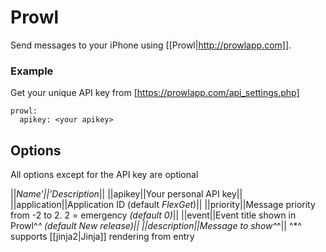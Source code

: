 # Prowl

Send messages to your iPhone using [[Prowl|http://prowlapp.com]].

### Example

Get your unique API key from [https://prowlapp.com/api_settings.php]


    prowl:
      apikey: <your apikey>



## Options

All options except for the API key are optional

||**Name*'||'*Description**||
||apikey||Your personal API key||
||application||Application ID (default *FlexGet*)||
||priority||Message priority from -2 to 2. 2 = emergency *(default 0)*||
||event||Event title shown in Prowl^*^ (default *New release*)||
||description||Message to show^*^||
^*^ supports [[jinja2|Jinja]] rendering from entry
